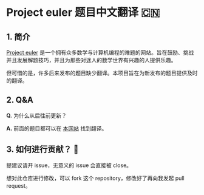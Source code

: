 # Project euler 题目中文翻译 :cn:

## 1. 简介

[Project euler](https://www.projecteuler.net/) 是一个拥有众多数学与计算机编程的难题的网站。旨在鼓励、挑战并且发展解题技巧，并且为那些对迷人的数学世界有兴趣的人提供乐趣。

但可惜的是，许多后来发布的题目缺少翻译。本项目旨在为新发布的题目提供及时的翻译。

## 2. Q&A

**Q.** 为什么从后往前更新？

**A.** 前面的题目都可以在 [本网站](http://pe-cn.github.io/) 找到翻译。

## 3. 如何进行贡献？  :wrench:

提建议请开 issue，无意义的 issue 会直接被 close。

想对此仓库进行修改，可以 fork 这个 repository，修改好了再向我发起 pull request。
